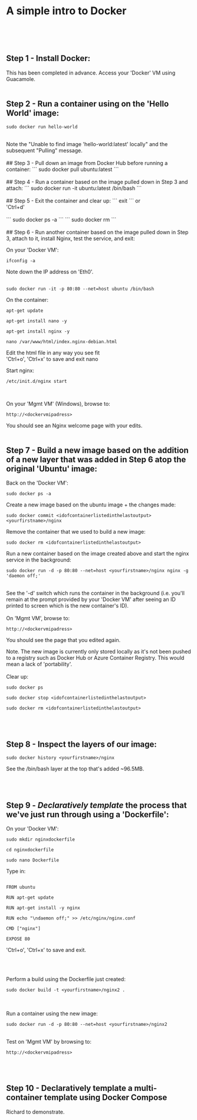 # A simple intro to Docker
<br><br><br>
## Step 1 - Install Docker:
This has been completed in advance.  Access your 'Docker' VM using Guacamole.
<br><br>

## Step 2 - Run a container using on the 'Hello World' image:
```
sudo docker run hello-world
```
<br>
Note the "Unable to find image 'hello-world:latest' locally" and the subsequent "Pulling" message.
<br><br>
## Step 3 - Pull down an image from Docker Hub before running a container:
```
sudo docker pull ubuntu:latest
```
<br><br>
## Step 4 - Run a container based on the image pulled down in Step 3 and attach:
```
sudo docker run -it ubuntu:latest /bin/bash
```
<br><br>
## Step 5 - Exit the container and clear up:
```
exit
```
or
<br>
'Ctrl+d'
<br><br>
```
sudo docker ps -a
```
```
sudo docker rm <idofcontainercopiedfromlastoutput>
```
<br><br>
## Step 6 - Run another container based on the image pulled down in Step 3, attach to it, install Nginx, test the service, and exit:

On your 'Docker VM':
```
ifconfig -a
```

Note down the IP address on 'Eth0'.
<br><br>
```
sudo docker run -it -p 80:80 --net=host ubuntu /bin/bash
```

On the container:
```
apt-get update
```
```
apt-get install nano -y
```
```
apt-get install nginx -y
```
```
nano /var/www/html/index.nginx-debian.html
```
Edit the html file in any way you see fit
<br>
'Ctrl+o', 'Ctrl+x' to save and exit nano
<br>

Start nginx:
```
/etc/init.d/nginx start
```
<br>

On your 'Mgmt VM' (Windows), browse to:

```
http://<dockervmipadress>
```

You should see an Nginx welcome page with your edits.
<br><br>
## Step 7 - Build a new image based on the addition of a new layer that was added in Step 6 atop the original 'Ubuntu' image:

Back on the 'Docker VM':

```
sudo docker ps -a
```

Create a new image based on the ubuntu image + the changes made:
```
sudo docker commit <idofcontainerlistedinthelastoutput> <yourfirstname>/nginx
```

Remove the container that we used to build a new image:
```
sudo docker rm <idofcontainerlistedinthelastoutput>
```

Run a new container based on the image created above and start the nginx service in the background:

```
sudo docker run -d -p 80:80 --net=host <yourfirstname>/nginx nginx -g 'daemon off;'
```
<br>
See the '-d' switch which runs the container in the background (i.e. you'll remain at the prompt provided by your 'Docker VM' after seeing an ID printed to screen which is the new container's ID).
<br><br>
On 'Mgmt VM', browse to:

```
http://<dockervmipadress>
```

You should see the page that you edited again.

Note. The new image is currently only stored locally as it's not been pushed to a registry such as Docker Hub or Azure Container Registry.  This would mean a lack of 'portability'.
<br><br>
Clear up:
```
sudo docker ps
```

```
sudo docker stop <idofcontainerlistedinthelastoutput>
```

```
sudo docker rm <idofcontainerlistedinthelastoutput>
```

<br><br>

## Step 8 - Inspect the layers of our image:

```
sudo docker history <yourfirstname>/nginx
```

See the /bin/bash layer at the top that's added ~96.5MB.

<br><br>
## Step 9 - <i>Declaratively template</i> the process that we've just run through using a 'Dockerfile':

On your 'Docker VM':

```
sudo mkdir nginxdockerfile
```

```
cd nginxdockerfile
```

```
sudo nano Dockerfile
```

Type in:

```

FROM ubuntu 

RUN apt-get update

RUN apt-get install -y nginx

RUN echo "\ndaemon off;" >> /etc/nginx/nginx.conf

CMD ["nginx"]

EXPOSE 80

```

'Ctrl+o', 'Ctrl+x' to save and exit.

<br><br>

Perform a build using the Dockerfile just created:

```
sudo docker build -t <yourfirstname>/nginx2 .
```
<br><br>
Run a container using the new image:

```
sudo docker run -d -p 80:80 --net=host <yourfirstname>/nginx2
```

<br>
Test on 'Mgmt VM' by browsing to:

```
http://<dockervmipadress>
```


<br><br>
## Step 10 - Declaratively template a multi-container template using Docker Compose

Richard to demonstrate.